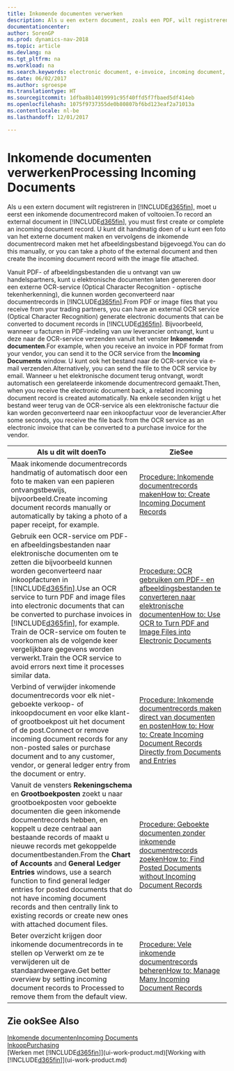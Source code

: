 ```yaml
---
title: Inkomende documenten verwerken
description: Als u een extern document, zoals een PDF, wilt registreren in Dynamics NAV, moet u eerst een inkomende documentrecord maken of voltooien.
documentationcenter: 
author: SorenGP
ms.prod: dynamics-nav-2018
ms.topic: article
ms.devlang: na
ms.tgt_pltfrm: na
ms.workload: na
ms.search.keywords: electronic document, e-invoice, incoming document, OCR, ecommerce, document exchange, import invoice
ms.date: 06/02/2017
ms.author: sgroespe
ms.translationtype: HT
ms.sourcegitcommit: 1dfba8b14019991c95f40ffd5f7fbaed5df414eb
ms.openlocfilehash: 1075f9737355de0b80807bf6bd123eaf2a71013a
ms.contentlocale: nl-be
ms.lasthandoff: 12/01/2017

---
```

# <a name="processing-incoming-documents"></a><span data-ttu-id="a7886-103">Inkomende documenten verwerken</span><span class="sxs-lookup"><span data-stu-id="a7886-103">Processing Incoming Documents</span></span>
<span data-ttu-id="a7886-104">Als u een extern document wilt registreren in [!INCLUDE[d365fin](includes/d365fin_md.md)], moet u eerst een inkomende documentrecord maken of voltooien.</span><span class="sxs-lookup"><span data-stu-id="a7886-104">To record an external document in [!INCLUDE[d365fin](includes/d365fin_md.md)], you must first create or complete an incoming document record.</span></span> <span data-ttu-id="a7886-105">U kunt dit handmatig doen of u kunt een foto van het externe document maken en vervolgens de inkomende documentrecord maken met het afbeeldingsbestand bijgevoegd.</span><span class="sxs-lookup"><span data-stu-id="a7886-105">You can do this manually, or you can take a photo of the external document and then create the incoming document record with the image file attached.</span></span>

<span data-ttu-id="a7886-106">Vanuit PDF- of afbeeldingsbestanden die u ontvangt van uw handelspartners, kunt u elektronische documenten laten genereren door een externe OCR-service (Optical Character Recognition - optische tekenherkenning), die kunnen worden geconverteerd naar documentrecords in [!INCLUDE[d365fin](includes/d365fin_md.md)].</span><span class="sxs-lookup"><span data-stu-id="a7886-106">From PDF or image files that you receive from your trading partners, you can have an external OCR service (Optical Character Recognition) generate electronic documents that can be converted to document records in [!INCLUDE[d365fin](includes/d365fin_md.md)].</span></span> <span data-ttu-id="a7886-107">Bijvoorbeeld, wanneer u facturen in PDF-indeling van uw leverancier ontvangt, kunt u deze naar de OCR-service verzenden vanuit het venster **Inkomende documenten**.</span><span class="sxs-lookup"><span data-stu-id="a7886-107">For example, when you receive an invoice in PDF format from your vendor, you can send it to the OCR service from the **Incoming Documents** window.</span></span> <span data-ttu-id="a7886-108">U kunt ook het bestand naar de OCR-service via e-mail verzenden.</span><span class="sxs-lookup"><span data-stu-id="a7886-108">Alternatively, you can send the file to the OCR service by email.</span></span> <span data-ttu-id="a7886-109">Wanneer u het elektronische document terug ontvangt, wordt automatisch een gerelateerde inkomende documentrecord gemaakt.</span><span class="sxs-lookup"><span data-stu-id="a7886-109">Then, when you receive the electronic document back, a related incoming document record is created automatically.</span></span> <span data-ttu-id="a7886-110">Na enkele seconden krijgt u het bestand weer terug van de OCR-service als een elektronische factuur die kan worden geconverteerd naar een inkoopfactuur voor de leverancier.</span><span class="sxs-lookup"><span data-stu-id="a7886-110">After some seconds, you receive the file back from the OCR service as an electronic invoice that can be converted to a purchase invoice for the vendor.</span></span>

| <span data-ttu-id="a7886-111">Als u dit wilt doen</span><span class="sxs-lookup"><span data-stu-id="a7886-111">To</span></span> | <span data-ttu-id="a7886-112">Zie</span><span class="sxs-lookup"><span data-stu-id="a7886-112">See</span></span> |
| --- | --- |
| <span data-ttu-id="a7886-113">Maak inkomende documentrecords handmatig of automatisch door een foto te maken van een papieren ontvangstbewijs, bijvoorbeeld.</span><span class="sxs-lookup"><span data-stu-id="a7886-113">Create incoming document records manually or automatically by taking a photo of a paper receipt, for example.</span></span> |[<span data-ttu-id="a7886-114">Procedure: Inkomende documentrecords maken</span><span class="sxs-lookup"><span data-stu-id="a7886-114">How to: Create Incoming Document Records</span></span>](across-how-create-income-document-records.md) |
| <span data-ttu-id="a7886-115">Gebruik een OCR-service om PDF- en afbeeldingsbestanden naar elektronische documenten om te zetten die bijvoorbeeld kunnen worden geconverteerd naar inkoopfacturen in [!INCLUDE[d365fin](includes/d365fin_md.md)].</span><span class="sxs-lookup"><span data-stu-id="a7886-115">Use an OCR service to turn PDF and image files into electronic documents that can be converted to purchase invoices in [!INCLUDE[d365fin](includes/d365fin_md.md)], for example.</span></span> <span data-ttu-id="a7886-116">Train de OCR-service om fouten te voorkomen als de volgende keer vergelijkbare gegevens worden verwerkt.</span><span class="sxs-lookup"><span data-stu-id="a7886-116">Train the OCR service to avoid errors next time it processes similar data.</span></span> |[<span data-ttu-id="a7886-117">Procedure: OCR gebruiken om PDF- en afbeeldingsbestanden te converteren naar elektronische documenten</span><span class="sxs-lookup"><span data-stu-id="a7886-117">How to: Use OCR to Turn PDF and Image Files into Electronic Documents</span></span>](across-how-use-ocr-pdf-images-files.md) |
| <span data-ttu-id="a7886-118">Verbind of verwijder inkomende documentrecords voor elk niet-geboekte verkoop- of inkoopdocument en voor elke klant- of grootboekpost uit het document of de post.</span><span class="sxs-lookup"><span data-stu-id="a7886-118">Connect or remove incoming document records for any non-posted sales or purchase document and to any customer, vendor, or general ledger entry from the document or entry.</span></span> |[<span data-ttu-id="a7886-119">Procedure: Inkomende documentrecords maken direct van documenten en posten</span><span class="sxs-lookup"><span data-stu-id="a7886-119">How to: How to: Create Incoming Document Records Directly from Documents and Entries</span></span>](across-how-connect-disconnect-income-document-records.md) |
| <span data-ttu-id="a7886-120">Vanuit de vensters **Rekeningschema** en **Grootboekposten** zoekt u naar grootboekposten voor geboekte documenten die geen inkomende documentrecords hebben, en koppelt u deze centraal aan bestaande records of maakt u nieuwe records met gekoppelde documentbestanden.</span><span class="sxs-lookup"><span data-stu-id="a7886-120">From the **Chart of Accounts** and **General Ledger Entries** windows, use a search function to find general ledger entries for posted documents that do not have incoming document records and then centrally link to existing records or create new ones with attached document files.</span></span> |[<span data-ttu-id="a7886-121">Procedure: Geboekte documenten zonder inkomende documentrecords zoeken</span><span class="sxs-lookup"><span data-stu-id="a7886-121">How to: Find Posted Documents without Incoming Document Records</span></span>](across-how-find-posted-documents-without-income-document-records.md) |
| <span data-ttu-id="a7886-122">Beter overzicht krijgen door inkomende documentrecords in te stellen op Verwerkt om ze te verwijderen uit de standaardweergave.</span><span class="sxs-lookup"><span data-stu-id="a7886-122">Get better overview by setting incoming document records to Processed to remove them from the default view.</span></span> |[<span data-ttu-id="a7886-123">Procedure: Vele inkomende documentrecords beheren</span><span class="sxs-lookup"><span data-stu-id="a7886-123">How to: Manage Many Incoming Document Records</span></span>](across-how-manage-many-income-document-records.md) |

## <a name="see-also"></a><span data-ttu-id="a7886-124">Zie ook</span><span class="sxs-lookup"><span data-stu-id="a7886-124">See Also</span></span>
[<span data-ttu-id="a7886-125">Inkomende documenten</span><span class="sxs-lookup"><span data-stu-id="a7886-125">Incoming Documents</span></span>](across-income-documents.md)  
[<span data-ttu-id="a7886-126">Inkoop</span><span class="sxs-lookup"><span data-stu-id="a7886-126">Purchasing</span></span>](purchasing-manage-purchasing.md)  
<span data-ttu-id="a7886-127">[Werken met [!INCLUDE[d365fin](includes/d365fin_md.md)]](ui-work-product.md)</span><span class="sxs-lookup"><span data-stu-id="a7886-127">[Working with [!INCLUDE[d365fin](includes/d365fin_md.md)]](ui-work-product.md)</span></span>

